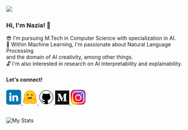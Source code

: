 <div align="left">

<a href="https://medium.com/p/86603e5eb551"> <img src='https://miro.medium.com/max/1000/1*Wif1a4KqFHzVI40QOzbQKQ.png' width=650> </a>

<h3>Hi, I'm Nazia! 👋 </h3>

<!-- <img src="https://github.com/kogisin/kogisin/blob/main/gifs/hi.gif" width="35px"></h3> -->

😎 I’m pursuing M.Tech in Computer Science with specialization in AI. <br />
🤖 Within Machine Learning, I'm passionate about Natural Language Processing  <br />
and the domain of AI creativity, among other things. <br />
🔓 I'm also interested in research on AI interpretability and explainability. 

<h4> Let's connect! </h4>

<div align="left">
  <a href="https://www.linkedin.com/in/nazianafis" target="blank"> <img title="My LinkedIn" alt="My linkedIn" src="https://github.com/nazianafis/Resources/blob/main/RM/linkedin.svg" width="40" height="40" /> </a>
  <a href="https://huggingface.co/nazianafis" target="blank"> <img title="My HuggingFace" alt="My HuggingFace" src="https://github.com/nazianafis/Resources/blob/main/RM/huggingface.svg" width="40" height="40" /> </a> 
  <a href="https://github.com/nazianafis" target="blank"> <img title="My Github" alt="My Github" src="https://github.com/nazianafis/Resources/blob/main/RM/GitHub.png" width="40" height="40" /> </a>
  <a href="https://www.medium.com/@nazianafis" target="blank"> <img title="My Medium" alt="My Medium" src="https://github.com/nazianafis/Resources/blob/main/RM/medium.png" width="38" height="38" /> </a>
  <a href="https://instagram.com/nazianafis" target="blank"> <img title="My Instagram" alt="My Instagram" src="https://github.com/nazianafis/Resources/blob/main/RM/ig.png" width="40" /></a>
</div>   

<br>

![My Stats](https://github-readme-stats.vercel.app/api?username=nazianafis&custom_title=My%20GitHub%20Stats&count_private=true&show_icons=true&theme=radical&border_radius=4&layout=compact)

</div>
 
<!-- 
![Activity Graph](https://activity-graph.herokuapp.com/graph?username=nazianafis&theme=github)
<img src="https://github-profile-trophy.vercel.app/?username=nazianafis&column=7&theme=onedark" /> 
![Visitor](https://visitor-badge.laobi.icu/badge?page_id=nazianafis)
-->



  
 
